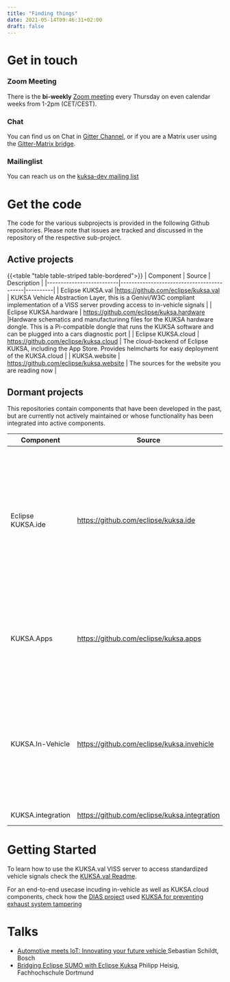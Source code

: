 ```yaml
---
title: "Finding things"
date: 2021-05-14T09:46:31+02:00
draft: false
---
```


# Get in touch

### Zoom Meeting
There is the  **bi-weekly** [Zoom meeting](https://eclipse.zoom.us/j/537310990) every Thursday on even calendar weeks from 1-2pm (CET/CEST).

### Chat
You can find us on Chat in [Gitter Channel](https://gitter.im/kuksa-val/community), or if you are a Matrix user using the [Gitter-Matrix bridge](https://matrix.to/#/#kuksa-val_community:gitter.im).

### Mailinglist 
You can reach us on the [kuksa-dev mailing list](https://accounts.eclipse.org/mailing-list/kuksa-dev)


# Get the code

The code for the various subprojects is provided in the following Github repositories. Please note that
issues are tracked and discussed in the repository of the respective sub-project.

## Active projects 
{{<table "table table-striped table-bordered">}}
| Component                | Source                                    | Description |
|--------------------------|-------------------------------------------|----------|
| Eclipse KUKSA.val        |https://github.com/eclipse/kuksa.val       | KUKSA Vehicle Abstraction Layer, this is a Genivi/W3C compliant implementation of a VISS server provding access to in-vehicle signals  |
| Eclipse KUKSA.hardware   | https://github.com/eclipse/kuksa.hardware |Hardware schematics and manufacturinng files for the KUKSA hardware dongle. This is a Pi-compatible dongle that runs the KUKSA software and can be plugged into a cars diagnostic port  |
| Eclipse KUKSA.cloud      | https://github.com/eclipse/kuksa.cloud    | The cloud-backend of Eclipse KUKSA, including the App Store. Provides helmcharts for easy deployment of the KUKSA.cloud |
| KUKSA.website            | https://github.com/eclipse/kuksa.website  | The sources for the website you are reading now |


## Dormant projects
This repositories contain components that have been developed in the past, but are currently not actively maintained or whose functionality has been integrated into active components.


 

| Component                | Source                                     | Description |
|--------------------------|--------------------------------------------|----------|
| Eclipse KUKSA.ide        |  https://github.com/eclipse/kuksa.ide      |  Browser-based IDE used by developers to create applications for the Eclipse Kuksa in-vehicle. If you are searching for an integrated way to build applications based on vehicle data provided by KUKSA.val, you may want to check the [IoTEA project](https://github.com/GENIVI/iot-event-analytics) | 
| KUKSA.Apps               | https://github.com/eclipse/kuksa.apps      | Contains applications to showcase use-cases of Eclipse KUKSA. Demos regarding vehicle signal access have been moved over to [KUKSA.val](https://github.com/eclipse/kuksa.val) |
| KUKSA.In-Vehicle         | https://github.com/eclipse/kuksa.invehicle | The in-vehicle platform of Eclipse Kuksa. The KUKSA hardware has been moved to [KUKSA.hardware](https://github.com/eclipse/kuksa.hardware), the VISS dataserver for accessing in-vehicle data is further developed in [KUKSA.val](https://github.com/eclipse/kuksa.val ) | 
| KUKSA.integration        |  https://github.com/eclipse/kuksa.integration |Integration tests for Eclipse Kuksa |



# Getting Started
To learn how to use the KUKSA.val VISS server to access standardized vehicle signals check the [KUKSA.val Readme](https://github.com/eclipse/kuksa.val/blob/master/README.md).

For an end-to-end usecase incuding in-vehicle as well as KUKSA.cloud components, check how the [DIAS project](https://dias-project.com/) used [KUKSA for preventing exhaust system tampering](https://dias-kuksa-doc.readthedocs.io/en/latest/)

<!-- 
A brief documentation link collection can be found [here](https://github.com/eclipse/kuksa.integration#getting-started-with-eclipse-kuksa).

The *Eclipse PMI Community* website can be found [here](https://projects.eclipse.org/projects/iot.kuksa). You will find  information about Eclipse Kuksa's idea, who is involved, developer resources, releases, and contact information there.


# Documentation

* Eclipse Che Kuksa IDE: https://gitlab-pages.idial.institute/pedro.cuadrachamorro/kuksa-ide/
* Rover Docs: https://app4mc-rover.github.io/rover-docs/
* Rover API: https://app4mc-rover.github.io/rover-app/
* Rover Telemetry UI https://github.com/app4mc-rover/rover-telemetry-ui
* Eclipse Kuksa Wiki: https://wiki.eclipse.org/Kuksa
* Entry in Eclipse Foundation Project List: https://projects.eclipse.org/projects/iot.kuksa
 -->

<!-- 
# APPSTACLE Deliverables and more

Eclipse Kuksa was created as part of the APPSTACLE project. More information
regarding the project and the deliverables is available at
https://itea3.org/project/appstacle.html .
--> 

# Talks
* <a href="https://www.youtube.com/watch?v=tD8pt7WMbuQ&t=3s">Automotive meets IoT: Innovating your future vehicle </a> Sebastian Schildt, Bosch
* <a href="https://youtu.be/FuIaJ2tlnRE">Bridging Eclipse SUMO with Eclipse Kuksa</a> Philipp Heisig, Fachhochschule Dortmund

